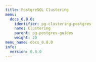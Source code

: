 ```yaml
---
title: PostgreSQL Clustering
menu:
  docs_0.8.0:
    identifier: pg-clustering-postgres
    name: Clustering
    parent: pg-postgres-guides
    weight: 20
menu_name: docs_0.8.0
info:
  version: 0.8.0
---
```


